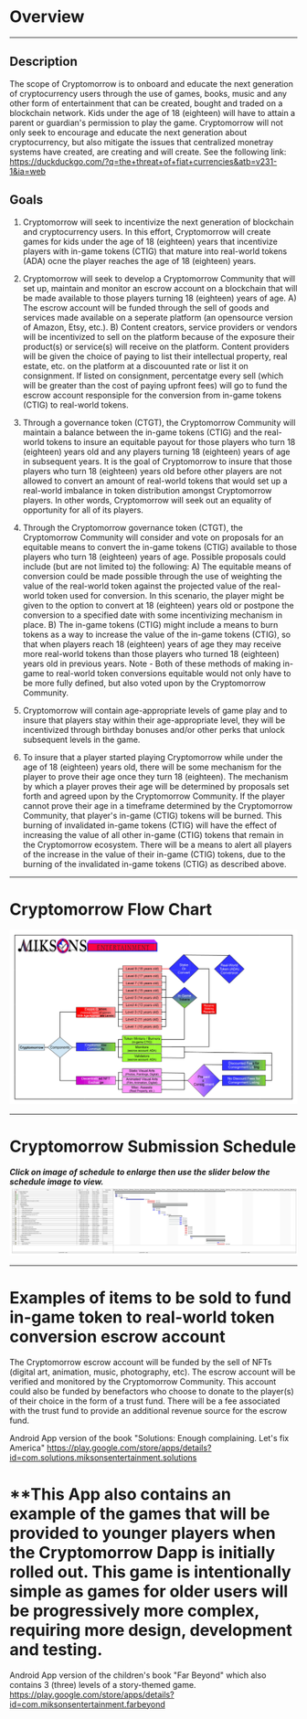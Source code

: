 # Overview
---
## Description
The scope of Cryptomorrow is to onboard and educate the next generation of cryptocurrency users through the use of games, books, music and any other form of entertainment that can be created, bought and traded on a blockchain network.  Kids under the age of 18 (eighteen) will have to attain a parent or guardian's permission to play the game.  Cryptomorrow will not only seek to encourage and educate the next generation about cryptocurrency, but also mitigate the issues that centralized monetray systems have created, are creating and will create.  See the following link:  https://duckduckgo.com/?q=the+threat+of+fiat+currencies&atb=v231-1&ia=web

## Goals
1)  Cryptomorrow will seek to incentivize the next generation of blockchain and cryptocurrency users.  In this effort, Cryptomorrow will create games for kids under the age of 18 (eighteen) years that incentivize players with in-game tokens (CTIG) that mature into real-world tokens (ADA) ocne the player reaches the age of 18 (eighteen) years.

2)  Cryptomorrow will seek to develop a Cryptomorrow Community that will set up, maintain and monitor an escrow account on a blockchain that will be made available to those players turning 18 (eighteen) years of age.
    A)  The escrow account will be funded through the sell of goods and services made available on a seperate platform (an opensource version of Amazon, Etsy, etc.).
    B)  Content creators, service providers or vendors will be incentivized to sell on the platform because of the exposure their product(s) or service(s) will receive on the platform.  Content providers will be given the choice of paying to list their intellectual property, real estate, etc. on the platform at a discouunted rate or list it on consignment.  If listed on consignment, percentatge every sell (which will be greater than the cost of paying upfront fees) will go to fund the escrow account responsiple for the conversion from in-game tokens (CTIG) to real-world tokens.

3)  Through a governance token (CTGT), the Cryptomorrow Community will maintain a balance between the in-game tokens (CTIG) and the real-world tokens to insure an equitable payout for those players who turn 18 (eighteen) years old and any players turning 18 (eighteen) years of age in subsequent years.  It is the goal of Cryptomorrow to insure that those players who turn 18 (eighteen) years old before other players are not allowed to convert an amount of real-world tokens that would set up a real-world imbalance in token distribution amongst Cryptomorrow players. In other words, Cryptomorrow will seek out an equality of opportunity for all of its players. 

4)  Through the Cryptomorrow governance token (CTGT), the Cryptomorrow Community will consider and vote on proposals for an equitable means to convert the in-game tokens (CTIG) available to those players who turn 18 (eighteen) years of age.  Possible proposals could include (but are not limited to) the following:
    A)  The equitable means of conversion could be made possible through the use of weighting the value of the real-world token against the projected value of the real-world token used for conversion.  In this scenario, the player might be given to the option to convert at 18 (eighteen) years old or postpone the conversion to a specified date with some incentivizing mechanism in place.
    B)  The in-game tokens (CTIG) might include a means to burn tokens as a way to increase the value of the in-game tokens (CTIG), so that when players reach 18 (eighteen) years of age they may receive more real-world tokens than those players who turned 18 (eighteen) years old in previous years.
Note - Both of these methods of making in-game to real-world token conversions equitable would not only have to be more fully defined, but also voted upon by the Cryptomorrow Community.

5)  Cryptomorrow will contain age-appropriate levels of game play and to insure that players stay within their age-appropriate level, they will be incentivized through birthday bonuses and/or other perks that unlock subsequent levels in the game.

6)  To insure that a player started playing Cryptomorrow while under the age of 18 (eighteen) years old, there will be some mechanism for the player to prove their age once they turn 18 (eighteen).  The mechanism by which a player proves their age will be determined by proposals set forth and agreed upon by the Cryptomorrow Community. If the player cannot prove their age in a timeframe determined by the Cryptomorrow Community, that player's in-game (CTIG) tokens will be burned.  This burning of invalidated in-game tokens (CTIG) will have the effect of increasing the value of all other in-game (CTIG) tokens that remain in the Cryptomorrow ecosystem.  There will be a means to alert all players of the increase in the value of their in-game (CTIG) tokens, due to the burning of the invalidated in-game tokens (CTIG) as described above.

---

# **Cryptomorrow Flow Chart**

![](images/CryptomorrowFlowChart.png)

---

# **Cryptomorrow Submission Schedule**
  ___Click on image of schedule to enlarge then use the slider below the schedule image to view.___
![Click To Enlarge](images/CryptomorrowSubmissionSchedule.png)

---

# **Examples of items to be sold to fund in-game token to real-world token conversion escrow account**

The Cryptomorrow escrow account will be funded by the sell of NFTs (digital art, animation, music, photography, etc).  The escrow account will be verified and monitored by the Cryptomorrow Community.  This account could also be funded by benefactors who choose to donate to the player(s) of their choice in the form of a trust fund.  There will be a fee associated with the trust fund to provide an additional revenue source for the escrow fund.

Android App version of the book "Solutions: Enough complaining. Let's fix America"
https://play.google.com/store/apps/details?id=com.solutions.miksonsentertainment.solutions

# **This App also contains an example of the games that will be provided to younger players when the Cryptomorrow Dapp is initially rolled out.  This game is intentionally simple as games for older users will be progressively more complex, requiring more design, development and testing.

Android App version of the children's book "Far Beyond" which also contains 3 (three) levels of a story-themed game.
https://play.google.com/store/apps/details?id=com.miksonsentertainment.farbeyond


